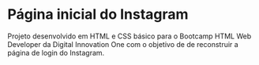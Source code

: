 # Página inicial do Instagram
Projeto desenvolvido em HTML e CSS  básico para o Bootcamp HTML Web Developer da Digital Innovation One com o objetivo de de reconstruir a página de login do Instagram.
